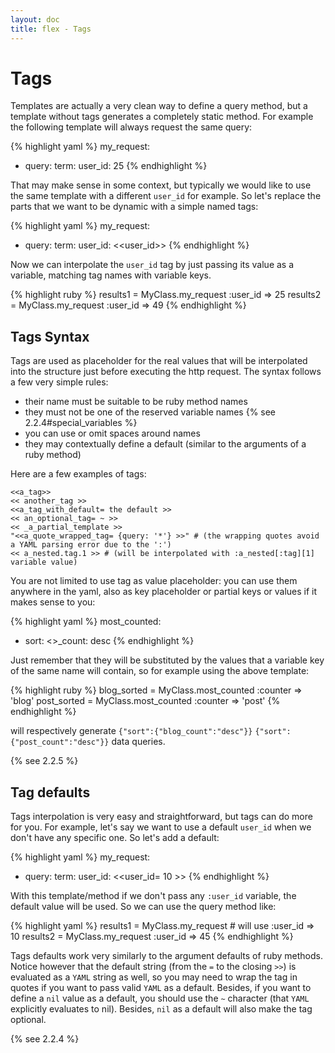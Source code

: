 ```yaml
---
layout: doc
title: flex - Tags
---
```


# Tags

Templates are actually a very clean way to define a query method, but a template without tags generates a completely static method. For example the following template will always request the same query:

{% highlight yaml %}
my_request:
- query:
    term:
      user_id: 25
{% endhighlight %}

That may make sense in some context, but typically we would like to use the same template with a different `user_id` for example. So let's replace the parts that we want to be dynamic with a simple named tags:

{% highlight yaml %}
my_request:
- query:
    term:
     user_id: <<user_id>>
{% endhighlight %}

Now we can interpolate the `user_id` tag by just passing its value as a variable, matching tag names with variable keys.

{% highlight ruby %}
results1 = MyClass.my_request :user_id => 25
results2 = MyClass.my_request :user_id => 49
{% endhighlight %}

## Tags Syntax

Tags are used as placeholder for the real values that will be interpolated into the structure just before executing the http request. The syntax follows a few very simple rules:

* their name must be suitable to be ruby method names
* they must not be one of the reserved variable names {% see 2.2.4#special_variables %}
* you can use or omit spaces around names
* they may contextually define a default (similar to the arguments of a ruby method)

Here are a few examples of tags:

    <<a_tag>>
    << another_tag >>
    <<a_tag_with_default= the default >>
    << an_optional_tag= ~ >>
    << _a_partial_template >>
    "<<a_quote_wrapped_tag= {query: '*'} >>" # (the wrapping quotes avoid a YAML parsing error due to the ':')
    << a_nested.tag.1 >> # (will be interpolated with :a_nested[:tag][1] variable value)

You are not limited to use tag as value placeholder: you can use them anywhere in the yaml, also as key placeholder or partial keys or values if it makes sense to you:

{% highlight yaml %}
most_counted:
- sort:
    <<counter>>_count: desc
{% endhighlight %}

Just remember that they will be substituted by the values that a variable key of the same name will contain, so for example using the above template:

{% highlight ruby %}
blog_sorted = MyClass.most_counted :counter => 'blog'
post_sorted = MyClass.most_counted :counter => 'post'
{% endhighlight %}

will respectively generate `{"sort":{"blog_count":"desc"}}` `{"sort":{"post_count":"desc"}}` data queries.

{% see 2.2.5 %}

## Tag defaults

Tags interpolation is very easy and straightforward, but tags can do more for you. For example, let's say we want to use a default `user_id` when we don't have any specific one. So let's add a default:

{% highlight yaml %}
my_request:
- query:
    term:
      user_id: <<user_id= 10 >>
{% endhighlight %}

With this template/method if we don't pass any `:user_id` variable, the default value will be used. So we can use the query method like:

{% highlight yaml %}
results1 = MyClass.my_request # will use :user_id => 10
results2 = MyClass.my_request :user_id => 45
{% endhighlight %}

Tags defaults work very similarly to the argument defaults of ruby methods. Notice however that the default string (from the `=` to the closing `>>`) is evaluated as a `YAML` string as well, so you may need to wrap the tag in quotes if you want to pass valid `YAML` as a default. Besides, if you want to define a `nil` value as a default, you should use the `~` character (that `YAML` explicitly evaluates to nil). Besides, `nil` as a default will also make the tag optional.

{% see 2.2.4 %}
